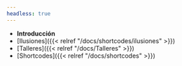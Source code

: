 ```yaml
---
headless: true
---
```


- **Introducción**
- [Ilusiones]({{< relref "/docs/shortcodes/ilusiones" >}})
- [Talleres]({{< relref "/docs/Talleres" >}})
- [Shortcodes]({{< relref "/docs/shortcodes" >}})
<br />
